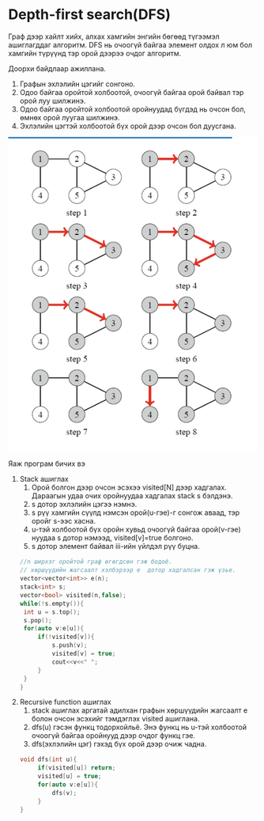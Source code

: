 # Depth-first search(DFS)
Граф дээр хайлт хийх, алхах хамгийн энгийн бөгөөд түгээмэл ашиглагддаг алгоритм.
DFS нь очоогүй байгаа элемент олдох л юм бол хамгийн түрүүнд тэр орой дээрээ очдог алгоритм.

Доорхи байдлаар ажиллана.
1. Графын эхлэлийн цэгийг сонгоно.
2. Одоо байгаа оройтой холбоотой, очоогүй байгаа орой байвал тэр орой луу шилжинэ.
3. Одоо байгаа оройтой холбоотой оройнуудад бүгдэд нь очсон бол, өмнөх орой луугаа шилжинэ.
4. Эхлэлийн цэгтэй холбоотой бүх орой дээр очсон бол дуусгана.

![Alt](/images/dfs.png)

Яаж програм бичих вэ
1. Stack ашиглах
   1. Орой болгон дээр очсон эсэхээ visited[N] дээр хадгалах. Дараагын удаа очих оройнуудаа хадгалах stack<int> s бэлдэнэ.
   2. s дотор эхлэлийн цэгээ нэмнэ.
   3. s рүү хамгийн сүүлд нэмсэн орой(u-гэе)-г сонгож аваад, тэр оройг s-ээс хасна.
   4.  u-тэй холбоотой бүх оройн хувьд очоогүй байгаа орой(v-гэе) нуудаа s дотор нэмээд, visited[v]=true болгоно.
   5.  s дотор элемент байвал iii-ийн үйлдэл рүү буцна.
   ```cpp
   //n ширхэг оройтой граф өгөгдсөн гэж бодоё.
   // хөршүүдийн жагсаалт хэлбэрээр e  дотор хадгалсан гэж үзье.
   vector<vector<int>> e(n);
   stack<int> s;
   vector<bool> visited(n,false);
   while(!s.empty()){
    int u = s.top();
    s.pop();
    for(auto v:e[u]){
        if(!visited[v]){
            s.push(v);
            visited[v] = true;
            cout<<v<<" ";
        }
    }
   }
   ```
2. Recursive function ашиглах
   1. stack ашиглах аргатай адилхан графын хөршүүдийн жагсаалт e болон очсон эсэхийг тэмдэглэх visited ашиглана.
   2. dfs(u) гэсэн функц тодорхойльё. Энэ функц нь u-тэй холбоотой очоогүй байгаа оройнууд дээр очдог функц гэе.
   3. dfs(эхлэлийн цэг) гэхэд бүх орой дээр очиж чадна.
   ```cpp
   void dfs(int u){
        if(visited[u]) return;
        visited[u] = true;
        for(auto v:e[u]){
            dfs(v);
        }
   }
   ```
